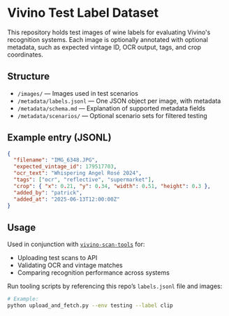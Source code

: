 # Vivino Test Label Dataset

This repository holds test images of wine labels for evaluating Vivino's recognition systems. Each image is optionally annotated with optional metadata, such as expected vintage ID, OCR output, tags, and crop coordinates.

## Structure

- `/images/`                — Images used in test scenarios
- `/metadata/labels.jsonl`  — One JSON object per image, with metadata
- `/metadata/schema.md`     — Explanation of supported metadata fields
- `/metadata/scenarios/`    — Optional scenario sets for filtered testing

## Example entry (JSONL)

```json
{
  "filename": "IMG_6348.JPG",
  "expected_vintage_id": 179517703,
  "ocr_text": "Whispering Angel Rosé 2024",
  "tags": ["ocr", "reflective", "supermarket"],
  "crop": { "x": 0.21, "y": 0.34, "width": 0.51, "height": 0.3 },
  "added_by": "patrick",
  "added_at": "2025-06-13T12:00:00Z"
}
```

## Usage

Used in conjunction with [`vivino-scan-tools`](https://github.com/p47r1ckp3t3rs3n/vivino-scan-tools) for:

- Uploading test scans to API
- Validating OCR and vintage matches
- Comparing recognition performance across systems

Run tooling scripts by referencing this repo’s `labels.jsonl` file and images:

```bash
# Example:
python upload_and_fetch.py --env testing --label clip
